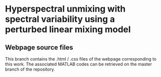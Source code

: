 # Hyperspectral unmixing with spectral variability using a perturbed linear mixing model

## Webpage source files 
This branch contains the .html / .css files of the webpage corresponding to this work. The associated MATLAB codes can be retrieved on the master branch of the repository.